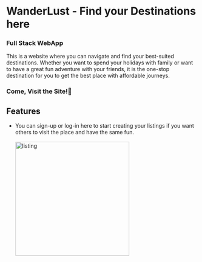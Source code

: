 <h1>WanderLust - Find your Destinations here</h1>
<h3>Full Stack WebApp</h3>
<p>This is a website where you can navigate and find your best-suited destinations. Whether you want to spend your holidays with family or want to have a great fun adventure with your friends, it is the one-stop destination for you to get the best place with affordable journeys.</p>
<h3>Come, Visit the Site!&#127881;</h3>

<h2>Features</h2>
<ul>
  <li>You can sign-up or log-in here to start creating your listings if you want others to visit the place and have the same fun.
  <br><br>
    <img src="https://github.com/Nehagarg816/Wanderlust/assets/111566521/5014b2a6-b470-42b8-a81e-3055627bc585" alt="listing" width="300">

  </li>
</ul>
